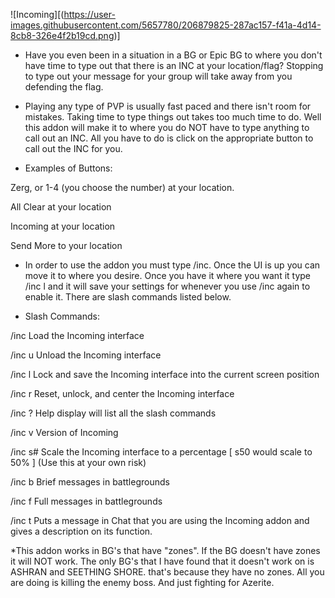 ![Incoming][(https://user-images.githubusercontent.com/5657780/206879825-287ac157-f41a-4d14-8cb8-326e4f2b19cd.png)]


* Have you even been in a situation in a BG or Epic BG to where you don't have time to type out that there is an INC at your location/flag? Stopping to type out your message for your group will take away from you defending the flag. 

 

* Playing any type of PVP is usually fast paced and there isn't room for mistakes. Taking time to type things out takes too much time to do. Well this addon will make it to where you do NOT have to type anything to call out an INC. All you have to do is click on the appropriate button to call out the INC for you. 

 

* Examples of Buttons:

Zerg, or 1-4 (you choose the number) at your location.

All Clear at your location

Incoming at your location

Send More to your location

 

* In order to use the addon you must type /inc. Once the UI is up you can move it to where you desire. Once you have it where you want it type /inc l and it will save your settings for whenever you use /inc again to enable it. There are slash commands listed below.

 

* Slash Commands:

/inc Load the Incoming interface

/inc u Unload the Incoming interface

/inc l Lock and save the Incoming interface into the current screen position

/inc r Reset, unlock, and center the Incoming interface

/inc ? Help display will list all the slash commands

/inc v Version of Incoming

/inc s# Scale the Incoming interface to a percentage [ s50 would scale to 50% ]  (Use this at your own risk)

/inc b Brief messages in battlegrounds

/inc f Full messages in battlegrounds

/inc t Puts a message in Chat that you are using the Incoming addon and gives a description on its function.

 

*This addon works in BG's that have "zones". If the BG doesn't have zones it will NOT work. The only BG's that I have found that it doesn't work on is ASHRAN and SEETHING SHORE. that's because they have no zones. All you are doing is killing the enemy boss. And just fighting for Azerite.
